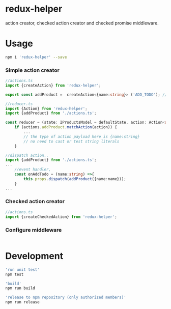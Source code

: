 # redux-helper

action creator, checked action creator and checked promise middleware.

# Usage 

```bash
npm i 'redux-helper' --save
```

### Simple action creator
```ts
//actions.ts
import {createAction} from 'redux-helper';

export const addProduct =  createAction<{name:string}> ('ADD_TODO'); // ADD_TODO literal is written only here.

//reducer.ts
import {Action} from 'redux-helper';
import {addProduct} from './actions.ts'; 

const reducer = (state: IProductsModel = defaultState, action: Action<any>) => {
    if (actions.addProduct.matchAction(action)) {
        ...
        // the type of action payload here is {name:string}
        // no need to cast or test string literals 
    }

//dispatch action..
import {addProduct} from './actions.ts'; 
...
    //event handler, 
    const onAddTodo = (name:string) =>{
        this.props.dispatch(addProduct({name:name}));
    }
...
```

### Checked action creator
```ts
//actions.ts
import {createCheckedAction} from 'redux-helper';

```

### Configure middleware
```ts


```


# Development

```bash
'run unit test'
npm test

'build'
npm run build

'release to npm repository (only authorized members)'
npm run release
```

